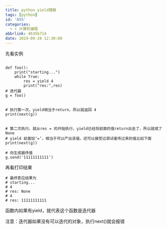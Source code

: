 ```yaml
---
title: python yield理解
tags: [python]
id: '855'
categories:
  - - 计算机编程
abbrlink: 4635b714
date: 2019-09-28 12:30:09
---
```


先看实例

```

def foo():
    print("starting...")
    while True:
        res = yield 4
        print("res:",res)
# 迭代器
g = foo()


# 执行第一次，yield相当于return，所以就返回 4
print(next(g))


# 第二次执行，就从res = 的开始执行，yield已经将前面的值return出去了，所以就成了None
# yield 前面加‘=’，相当于可以产出该值，还可以接受过调试者传过来的值比如下面
print(next(g))

# 向生成器传值
g.send('11111111111')
```

再看打印结果

```
# 最终答应结果为
# starting...
# 4
# res: None
# 4
# res: 11111111111
```

函数内如果有yield，就代表这个函数是迭代器

注意：迭代器如果没有可以迭代的对象，执行next()就会报错